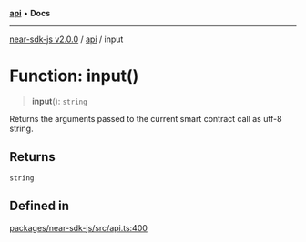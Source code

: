[**api**](../README.md) • **Docs**

***

[near-sdk-js v2.0.0](../../packages.md) / [api](../README.md) / input

# Function: input()

> **input**(): `string`

Returns the arguments passed to the current smart contract call as utf-8 string.

## Returns

`string`

## Defined in

[packages/near-sdk-js/src/api.ts:400](https://github.com/dim-daskalov/near-sdk-js/blob/dbda01c3a7ae0812d5ceec519e35b9f3a01fe616/packages/near-sdk-js/src/api.ts#L400)
